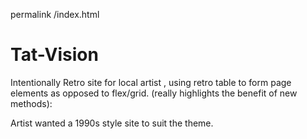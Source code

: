 permalink
/index.html

# Tat-Vision

Intentionally Retro site for local artist , using retro table to form page elements as opposed to flex/grid. (really highlights the benefit of new methods):

Artist wanted a 1990s style site to suit the theme. 
